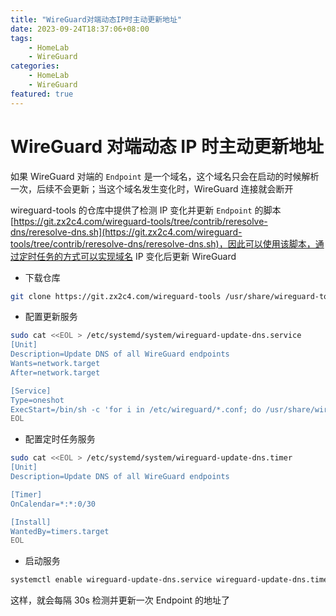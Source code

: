 ```yaml
---
title: "WireGuard对端动态IP时主动更新地址"
date: 2023-09-24T18:37:06+08:00
tags:
    - HomeLab
    - WireGuard
categories: 
    - HomeLab
    - WireGuard   
featured: true
---
```


# WireGuard 对端动态 IP 时主动更新地址

如果 WireGuard 对端的 `Endpoint` 是一个域名，这个域名只会在启动的时候解析一次，后续不会更新；当这个域名发生变化时，WireGuard 连接就会断开

wireguard-tools 的仓库中提供了检测 IP 变化并更新 `Endpoint` 的脚本 [https://git.zx2c4.com/wireguard-tools/tree/contrib/reresolve-dns/reresolve-dns.sh](https://git.zx2c4.com/wireguard-tools/tree/contrib/reresolve-dns/reresolve-dns.sh)，因此可以使用该脚本，通过定时任务的方式可以实现域名 IP 变化后更新 WireGuard 

- 下载仓库

```bash
git clone https://git.zx2c4.com/wireguard-tools /usr/share/wireguard-tools
```

- 配置更新服务

```bash
sudo cat <<EOL > /etc/systemd/system/wireguard-update-dns.service
[Unit]
Description=Update DNS of all WireGuard endpoints
Wants=network.target
After=network.target

[Service]
Type=oneshot
ExecStart=/bin/sh -c 'for i in /etc/wireguard/*.conf; do /usr/share/wireguard-tools/contrib/reresolve-dns/reresolve-dns.sh "\$i"; done'
EOL
```


- 配置定时任务服务

```bash
sudo cat <<EOL > /etc/systemd/system/wireguard-update-dns.timer
[Unit]
Description=Update DNS of all WireGuard endpoints

[Timer]
OnCalendar=*:*:0/30

[Install]
WantedBy=timers.target
EOL
```

- 启动服务

```bash
systemctl enable wireguard-update-dns.service wireguard-update-dns.timer --now
```

这样，就会每隔 30s 检测并更新一次 Endpoint 的地址了